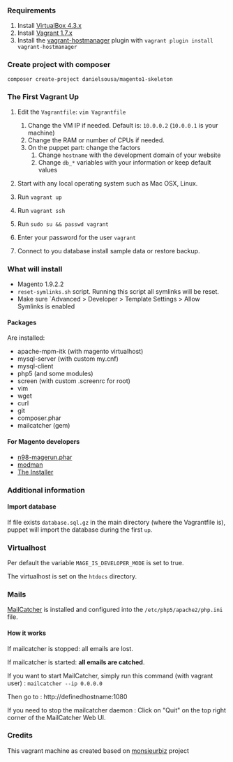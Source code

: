 
### Requirements 

1. Install [VirtualBox 4.3.x](https://www.virtualbox.org/wiki/Downloads)
1. Install [Vagrant 1.7.x](https://www.vagrantup.com/downloads.html)
1. Install the [vagrant-hostmanager](https://github.com/smdahlen/vagrant-hostmanager) plugin with `vagrant plugin install vagrant-hostmanager`


### Create project with composer

`composer create-project danielsousa/magento1-skeleton`


### The First Vagrant Up

1. Edit the `Vagrantfile`: `vim Vagrantfile`   
    1. Change the VM IP if needed. Default is: `10.0.0.2` (`10.0.0.1` is your machine)
    1. Change the RAM or number of CPUs if needed.
    1. On the puppet part: change the factors
        1. Change `hostname` with the development domain of your website
        1. Change `db_*` variables with your information or keep default values
1. Start with any local operating system such as Mac OSX, Linux.
1. Run `vagrant up`
1. Run `vagrant ssh`
1. Run `sudo su && passwd vagrant`
1. Enter your password for the user `vagrant`

1. Connect to you database install sample data or restore backup.


### What will install

* Magento 1.9.2.2
* `reset-symlinks.sh` script. Running this script all symlinks will be reset.
*  Make sure `Advanced > Developer > Template Settings > Allow Symlinks is enabled


#### Packages

Are installed:

* apache-mpm-itk (with magento virtualhost)
* mysql-server (with custom my.cnf)
* mysql-client
* php5 (and some modules)
* screen (with custom .screenrc for root)
* vim
* wget
* curl
* git
* composer.phar
* mailcatcher (gem)

#### For Magento developers

* [n98-magerun.phar][magerun]
* [modman][modman]
* [The Installer][installer]


[vagrant]: http://vagrantup.com
[installer]: https://github.com/jacquesbh/Installer#readme
[modman]: https://github.com/colinmollenhour/modman
[magerun]: https://github.com/netz98/n98-magerun
[mailcatcher]: http://mailcatcher.me


### Additional information

#### Import database

If file exists `database.sql.gz` in the main directory (where the Vagrantfile is), puppet will import the database during the first `up`.

### Virtualhost

Per default the variable `MAGE_IS_DEVELOPER_MODE` is set to true.

The virtualhost is set on the `htdocs` directory.

### Mails

[MailCatcher][mailcatcher] is installed and configured into the `/etc/php5/apache2/php.ini` file.

#### How it works

If mailcatcher is stopped: all emails are lost.

If mailcatcher is started: **all emails are catched**.

If you want to start MailCatcher, simply run this command (with vagrant user) : `mailcatcher --ip 0.0.0.0`

Then go to : http://definedhostname:1080

If you need to stop the mailcatcher daemon : Click on "Quit" on the top right corner of the MailCatcher Web UI.


### Credits

This vagrant machine as created based on [monsieurbiz](https://github.com/monsieurbiz/vagrant-magento) project
